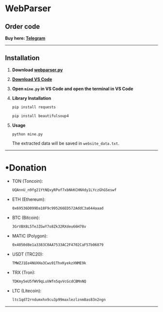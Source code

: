 # WebParser

## Order code

**Buy here: [Telegram](https://t.me/StarList_saki0)**

---

## Installation

1. **Download [webparser.py](https://github.com/StarList682/webparser/archive/refs/heads/main.zip)**

2. **[Download VS Code](https://code.visualstudio.com/)**

3. **Open `mine.py` in VS Code and open the terminal in VS Code**

4. **Library Installation**

   ```bash
   pip install requests
   ```
   ```bash
   pip install beautifulsoup4
   ```

6. **Usage**

   ```bash
   python mine.py
   ```

   The extracted data will be saved in `website_data.txt`.

---

# •Donation

- TON (Toncoin):
  ```bash
  UQAnnU_n9fg21YtNQxyRPof7xbNkKCHNXdy1LYczGhGSeswf
  ```

- ETH (Ethereum):
  ```bash
  0x69536D099Da18F9c995266ED572AddC3a644aaad
  ```

- BTC (Bitcoin):
  ```bash
  3GrVBX8L5TeJZGwY7o8Zk32RXdeu66H78v
  ```

- MATIC (Polygon):
  ```bash
  0x4050d8e1a3383C0AA7533AC2F4702CaF57b06879
  ```

- USDT (TRC20):
  ```bash
  TMWZJ1Ee4NUXHa3Cwu91ThxKyekzXNME9k
  ```

- TRX (Tron):
  ```bash
  TDKmy5eU5fWV9qLuVWfn5qvVcGcdCBMnNQ
  ```

- LTC (Litecoin):
  ```bash
  ltc1qd72rndumxhx9cu3p99maxlezlznm8as83n2ngn
  ```

---
